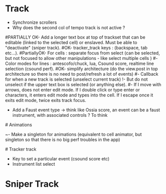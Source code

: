 # Track

- Synchronize scrollers
- Why does the second col of tempo track is not active ? 



#PARTIALLY OK- Add a longer text box at top of trackset that can be editable (linked to the selected cell) or enslaved. Must be able to "deactivate" (sniper track). 
#OK- tracker_track keys : (backspace, tab etc...). 
#PartiallyOK- For cells : separate focus from select (can be selected, but not focused to allow other manipulations - like select multiple cells )
#- Color modes for lines : antescofo/chuck, lua, Csound score, realtime line selection (csound perf).
#OK- simplify architecture (do the view.post in top architecture so there is no need to post/refresh a lot of events)
#- Callback for when a new track is selected (unselect current track)
!- But do not unselect if the upper text box is selected (or anything else).
#- If I move with arrows, does not enter edit mode. If I double click or type enter or characters, it enters edit mode and types into the cell. If I escape once it exits edit mode, twice exits track focus.

- Add a Faust event type -> think like Ossia score, an event can be a faust instrument, with associated controls ? To think

# Animations 

~- Make a singleton for animations (equivalent to cell animator, but singleton so that there is no big perf troubles in the app)



# Tracker track

* Key to set a particular event (csound score etc)
* Instrument list select


# Sniper Track

